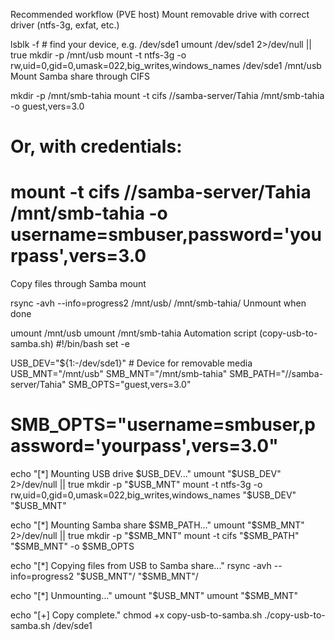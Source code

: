 Recommended workflow (PVE host)
Mount removable drive with correct driver (ntfs-3g, exfat, etc.)


lsblk -f   # find your device, e.g. /dev/sde1
umount /dev/sde1 2>/dev/null || true
mkdir -p /mnt/usb
mount -t ntfs-3g -o rw,uid=0,gid=0,umask=022,big_writes,windows_names /dev/sde1 /mnt/usb
Mount Samba share through CIFS

mkdir -p /mnt/smb-tahia
mount -t cifs //samba-server/Tahia /mnt/smb-tahia -o guest,vers=3.0
# Or, with credentials:
# mount -t cifs //samba-server/Tahia /mnt/smb-tahia -o username=smbuser,password='yourpass',vers=3.0
Copy files through Samba mount

rsync -avh --info=progress2 /mnt/usb/ /mnt/smb-tahia/
Unmount when done

umount /mnt/usb
umount /mnt/smb-tahia
Automation script (copy-usb-to-samba.sh)
#!/bin/bash
set -e

USB_DEV="${1:-/dev/sde1}"   # Device for removable media
USB_MNT="/mnt/usb"
SMB_MNT="/mnt/smb-tahia"
SMB_PATH="//samba-server/Tahia"
SMB_OPTS="guest,vers=3.0"
# SMB_OPTS="username=smbuser,password='yourpass',vers=3.0"

echo "[*] Mounting USB drive $USB_DEV..."
umount "$USB_DEV" 2>/dev/null || true
mkdir -p "$USB_MNT"
mount -t ntfs-3g -o rw,uid=0,gid=0,umask=022,big_writes,windows_names "$USB_DEV" "$USB_MNT"

echo "[*] Mounting Samba share $SMB_PATH..."
umount "$SMB_MNT" 2>/dev/null || true
mkdir -p "$SMB_MNT"
mount -t cifs "$SMB_PATH" "$SMB_MNT" -o $SMB_OPTS

echo "[*] Copying files from USB to Samba share..."
rsync -avh --info=progress2 "$USB_MNT"/ "$SMB_MNT"/

echo "[*] Unmounting..."
umount "$USB_MNT"
umount "$SMB_MNT"

echo "[+] Copy complete."
chmod +x copy-usb-to-samba.sh
./copy-usb-to-samba.sh /dev/sde1
